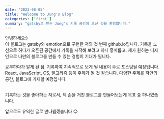 ```yaml
---
date: '2023-08-05'
title: "Welcome to Jung's Blog"
categories: ['first']
summary: "gatsby로 만든 Jung's 기록 공간에 오신 것을 환영합니다."
---
```


안녕하세요:)
<br/>
이 블로그는 gatsby와 emotion으로 구현한 저의 첫 번째 github.io입니다. 기록을 노션으로 하다가 오픈된 공간에서 기록을 시작해 보려고 하니 흥미롭고, 제가 원하는 디자인으로 나만의 블로그를 만들 수 있는 경험이 기대가 됩니다.

공부하다가 알게 된 점, 기록하여 지속적으로 보게 될 내용이 주로 포스팅될 예정입니다.
<br/>
React, JavaScript, CS, 알고리즘 등이 주제가 될 것 같습니다. 다양한 주제를 저만의 공간, 블로그에 기재할 예정입니다.

<br/>
기록하는 것을 좋아하는 저로서, 제 손을 거친 블로그를 만들어보는게 목표 중 하나였습니다.

앞으로도 유익한 글로 만나뵙겠습니다 😊
